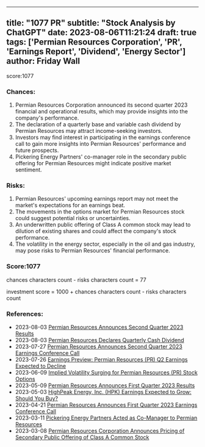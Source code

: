 
---
title: "1077 PR"
subtitle: "Stock Analysis by ChatGPT"
date: 2023-08-06T11:21:24
draft: true
tags: ['Permian Resources Corporation', 'PR', 'Earnings Report', 'Dividend', 'Energy Sector']
author: Friday Wall
---

score:1077
### Chances:
1. Permian Resources Corporation announced its second quarter 2023 financial and operational results, which may provide insights into the company's performance.
2. The declaration of a quarterly base and variable cash dividend by Permian Resources may attract income-seeking investors.
3. Investors may find interest in participating in the earnings conference call to gain more insights into Permian Resources' performance and future prospects.
4. Pickering Energy Partners' co-manager role in the secondary public offering for Permian Resources might indicate positive market sentiment.
### Risks:
1. Permian Resources' upcoming earnings report may not meet the market's expectations for an earnings beat.
2. The movements in the options market for Permian Resources stock could suggest potential risks or uncertainties.
3. An underwritten public offering of Class A common stock may lead to dilution of existing shares and could affect the company's stock performance.
4. The volatility in the energy sector, especially in the oil and gas industry, may pose risks to Permian Resources' financial performance.
### Score:1077
chances characters count - risks characters count = 77

investment score = 1000 + chances characters count - risks characters count
### References:
- 2023-08-03 [Permian Resources Announces Second Quarter 2023 Results](https://finance.yahoo.com/news/permian-resources-announces-second-quarter-200500519.html?.tsrc=rss)
- 2023-08-03 [Permian Resources Declares Quarterly Cash Dividend](https://finance.yahoo.com/news/permian-resources-declares-quarterly-cash-200300811.html?.tsrc=rss)
- 2023-07-27 [Permian Resources Announces Second Quarter 2023 Earnings Conference Call](https://finance.yahoo.com/news/permian-resources-announces-second-quarter-200500430.html?.tsrc=rss)
- 2023-07-26 [Earnings Preview: Permian Resources (PR) Q2 Earnings Expected to Decline](https://finance.yahoo.com/news/earnings-preview-permian-resources-pr-140159938.html?.tsrc=rss)
- 2023-06-09 [Implied Volatility Surging for Permian Resources (PR) Stock Options](https://finance.yahoo.com/news/implied-volatility-surging-permian-resources-123600554.html?.tsrc=rss)
- 2023-05-09 [Permian Resources Announces First Quarter 2023 Results](https://finance.yahoo.com/news/permian-resources-announces-first-quarter-200500409.html?.tsrc=rss)
- 2023-05-03 [HighPeak Energy, Inc. (HPK) Earnings Expected to Grow: Should You Buy?](https://finance.yahoo.com/news/highpeak-energy-inc-hpk-earnings-140002126.html?.tsrc=rss)
- 2023-04-21 [Permian Resources Announces First Quarter 2023 Earnings Conference Call](https://finance.yahoo.com/news/permian-resources-announces-first-quarter-110500162.html?.tsrc=rss)
- 2023-03-11 [Pickering Energy Partners Acted as Co-Manager to Permian Resources](https://finance.yahoo.com/news/pickering-energy-partners-acted-co-173800097.html?.tsrc=rss)
- 2023-03-08 [Permian Resources Corporation Announces Pricing of Secondary Public Offering of Class A Common Stock](https://finance.yahoo.com/news/permian-resources-corporation-announces-pricing-034700581.html?.tsrc=rss)


                